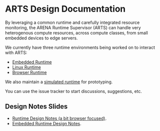  # ARTS Design Documentation

By leveraging a common runtime and carefully integrated resource monitoring, the ARENA Runtime Supervisor (ARTS) can handle very heterogenous compute resources, across compute classes, from small embedded devices to edge servers. 

We currently have three runtime environments being worked on to interact with ARTS:
 - [Embedded Runtime](https://github.com/conix-center/arena-runtime-zephyr)
 - [Linux Runtime](https://github.com/conix-center/arena-runtime-linux)
 - [Browser Runtime](https://github.com/conix-center/arena-runtime-browser)

We also maintain a [simulated runtime](https://github.com/conix-center/arena-runtime-simulated) for prototyping. 

You can use the issue tracker to start discussions, suggestions, etc.

## Design Notes Slides
- [Runtime Design Notes (a bit browser focused)](https://docs.google.com/presentation/d/1HJaQPFMV_sUyMLoiXciZn9KVTCNXCgQ5LeNxbp_Vf2U/edit?usp=sharing).
- [Embedded Runtime Design Notes](https://docs.google.com/presentation/d/1BP3cx1oRckuiQTNVvrfEUUt9D-pV1mHmJwtnUMnffGU/edit?usp=sharing).
